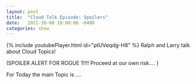 ```yaml
---
layout: post
title:  "Cloud Talk Episode: Spoilers"
date:   2021-10-08 10:00:00 -0400
categories: show
--- 
```

{% include youtubePlayer.html id="ptUVeqdg-H8" %} 
Ralph and Larry talk about Cloud Topics!

(SPOILER ALERT FOR ROGUE 1!!!! Proceed at our own risk.... )

For Today the main Topic is ....